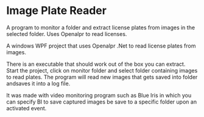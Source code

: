 # Image Plate Reader
A program to monitor a folder and extract license plates from images in the selected folder.  Uses Openalpr to read licenses.

A windows WPF project that uses Openalpr .Net to read license plates from images.

There is an executable that should work out of the box you can extract.  Start the project, click on monitor folder and select folder containing images to read plates.  The program will read new images that gets saved into folder andsaves it into a log file.

It was made with video monitoring program such as Blue Iris in which you can specify BI to save captured images be save to a specific folder upon an activated event.
